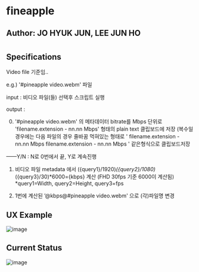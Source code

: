 # fineapple
## Author: JO HYUK JUN, LEE JUN HO
#
## Specifications

Video file 기준임..

e.g.) '#pineapple video.webm' 파일

input : 비디오 파일(들) 선택후 스크립트 실행 

output : 

0) '#pineapple video.webm' 의 메타데이터 bitrate를 Mbps 단위로  'filename.extension - nn.nn Mbps' 형태의 plain text 클립보드에 저장 (복수일 경우에는 다음 파일의 경우 줄바꿈 먹혀있는 형태로 
'
filename.extension - nn.nn Mbps
filename.extension - nn.nn Mbps
'
같은형식으로 클립보드저장

——Y/N : N로 0번에서 끝, Y로 계속진행

1) 비디오 파일 metadata 에서 ({query1}/1920)*({query2}/1080)*({query3}/30)*6000={kbps} 계산 (FHD 30fps 기준 6000이 계산됨) 
*query1=Width, query2=Height, query3=fps

2) 1번에 계산된 ’@kbps@#pineapple video.webm' 으로 (각)파일명 변경

## UX Example
![image](https://user-images.githubusercontent.com/39693451/135867110-0989ee02-5916-4389-a6fa-7898ec263fc5.png)


## Current Status

![image](https://user-images.githubusercontent.com/39693451/135867288-fffb2119-ef16-4b84-a302-1efe53241cc6.png)

